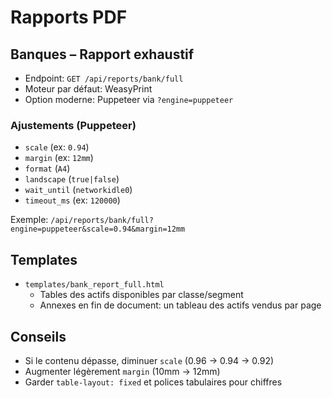 # Rapports PDF

## Banques – Rapport exhaustif
- Endpoint: `GET /api/reports/bank/full`
- Moteur par défaut: WeasyPrint
- Option moderne: Puppeteer via `?engine=puppeteer`

### Ajustements (Puppeteer)
- `scale` (ex: `0.94`)
- `margin` (ex: `12mm`)
- `format` (`A4`)
- `landscape` (`true|false`)
- `wait_until` (`networkidle0`)
- `timeout_ms` (ex: `120000`)

Exemple: `/api/reports/bank/full?engine=puppeteer&scale=0.94&margin=12mm`

## Templates
- `templates/bank_report_full.html`
  - Tables des actifs disponibles par classe/segment
  - Annexes en fin de document: un tableau des actifs vendus par page

## Conseils
- Si le contenu dépasse, diminuer `scale` (0.96 → 0.94 → 0.92)
- Augmenter légèrement `margin` (10mm → 12mm)
- Garder `table-layout: fixed` et polices tabulaires pour chiffres









